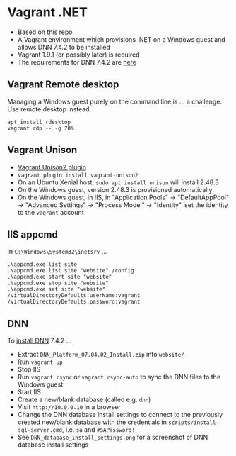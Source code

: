 # Vagrant .NET

* Based on [this repo](https://github.com/kwilson/vagrant-octopus)
* A Vagrant environment which provisions .NET on a Windows guest and allows DNN 7.4.2 to be installed
* Vagrant 1.9.1 (or possibly later) is required
* The requirements for DNN 7.4.2 are [here](http://www.dnnsoftware.com/platform/start/install#2047)

## Vagrant Remote desktop

Managing a Windows guest purely on the command line is ... a challenge.
Use remote desktop instead.

    apt install rdesktop
    vagrant rdp -- -g 70%

## Vagrant Unison

* [Vagrant Unison2 plugin](https://github.com/dcosson/vagrant-unison2)
* `vagrant plugin install vagrant-unison2`
* On an Ubuntu Xenial host, `sudo apt install unison` will install 2.48.3
* On the Windows guest, version 2.48.3 is provisioned automatically
* On the Windows guest, in IIS, in "Application Pools" -> "DefaultAppPool" -> "Advanced Settings" -> "Process Model" -> "Identity", set the identity to the `vagrant` account

## IIS appcmd

In `C:\Windows\System32\inetsrv` ...

    .\appcmd.exe list site
    .\appcmd.exe list site "website" /config
    .\appcmd.exe start site "website"
    .\appcmd.exe stop site "website"
    .\appcmd.exe set site "website" /virtualDirectoryDefaults.userName:vagrant /virtualDirectoryDefaults.password:vagrant

## DNN

To [install DNN](http://www.dnnsoftware.com/wiki/how-to-install-dotnetnuke) 7.4.2 ...

* Extract `DNN_Platform_07.04.02_Install.zip` into `website/`
* Run `vagrant up`
* Stop IIS
* Run `vagrant rsync` or `vagrant rsync-auto` to sync the DNN files to the Windows guest
* Start IIS
* Create a new/blank database (called e.g. `dnn`)
* Visit `http://10.0.0.10` in a browser
* Change the DNN database install settings to connect to the previously created new/blank database with the credentials in `scripts/install-sql-server.cmd`, i.e. `sa` and `#SAPassword!`
* See `DNN_database_install_settings.png` for a screenshot of DNN database install settings
